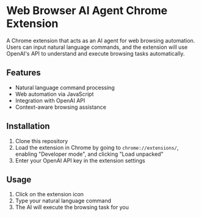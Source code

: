 # Web Browser AI Agent Chrome Extension

A Chrome extension that acts as an AI agent for web browsing automation. Users can input natural language commands, and the extension will use OpenAI's API to understand and execute browsing tasks automatically.

## Features
- Natural language command processing
- Web automation via JavaScript
- Integration with OpenAI API
- Context-aware browsing assistance

## Installation
1. Clone this repository
2. Load the extension in Chrome by going to `chrome://extensions/`, enabling "Developer mode", and clicking "Load unpacked"
3. Enter your OpenAI API key in the extension settings

## Usage
1. Click on the extension icon
2. Type your natural language command
3. The AI will execute the browsing task for you
